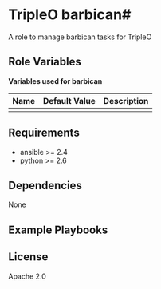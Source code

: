 # TripleO barbican#

A role to manage barbican tasks for TripleO

## Role Variables ##

**Variables used for barbican**

| Name              | Default Value       | Description          |
|-------------------|---------------------|----------------------|
| | | |


## Requirements ##

 - ansible >= 2.4
 - python >= 2.6

## Dependencies ##

None

## Example Playbooks ##



## License ##

Apache 2.0
